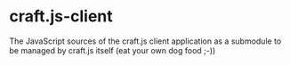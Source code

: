 craft.js-client
===============

The JavaScript sources of the craft.js client application as a submodule to be managed by craft.js itself (eat your own dog food ;-)) 